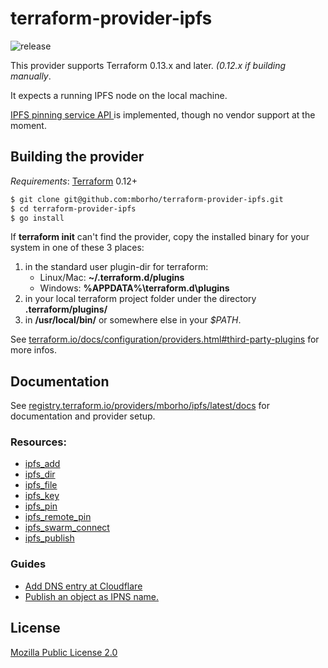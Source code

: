 terraform-provider-ipfs
========================

![release](https://github.com/mborho/terraform-provider-ipfs/workflows/release/badge.svg)

This provider supports Terraform 0.13.x and later. *(0.12.x if building manually*. 

It expects a running IPFS node on the local machine.

[IPFS pinning service API ](https://ipfs.github.io/pinning-services-api-spec/) is implemented, though no vendor support at the moment.

## Building the provider

*Requirements*: [Terraform](https://www.terraform.io/downloads.html) 0.12+


```sh
$ git clone git@github.com:mborho/terraform-provider-ipfs.git
$ cd terraform-provider-ipfs
$ go install
```

If **terraform init** can't find the provider, copy the installed binary for your system in one of these 3 places:

1. in the standard user plugin-dir for terraform: 
   * Linux/Mac:	**~/.terraform.d/plugins** 
   * Windows: **%APPDATA%\terraform.d\plugins**
2. in your local terraform project folder under the directory **.terraform/plugins/**
3. in **/usr/local/bin/** or somewhere else in your *$PATH*.

See [terraform.io/docs/configuration/providers.html#third-party-plugins](https://www.terraform.io/docs/configuration/providers.html#third-party-plugins) for more infos.


## Documentation

See [registry.terraform.io/providers/mborho/ipfs/latest/docs](https://registry.terraform.io/providers/mborho/ipfs/latest/docs) for documentation and provider setup.

### Resources:

* [ipfs_add](https://registry.terraform.io/providers/mborho/ipfs/latest/docs/resources/add.md)
* [ipfs_dir](https://registry.terraform.io/providers/mborho/ipfs/latest/docs/resources/dir.md)
* [ipfs_file](https://registry.terraform.io/providers/mborho/ipfs/latest/docs/resources/file.md)
* [ipfs_key](https://registry.terraform.io/providers/mborho/ipfs/latest/docs/resources/key.md)
* [ipfs_pin](https://registry.terraform.io/providers/mborho/ipfs/latest/docs/resources/pin.md)
* [ipfs_remote_pin](https://registry.terraform.io/providers/mborho/ipfs/latest/docs/resources/remote-pin.md)
* [ipfs_swarm_connect](https://registry.terraform.io/providers/mborho/ipfs/latest/docs/resources/swarm-connect.md)
* [ipfs_publish](https://registry.terraform.io/providers/mborho/ipfs/latest/docs/resources/publish.md)

### Guides

* [Add DNS entry at Cloudflare](https://registry.terraform.io/providers/mborho/ipfs/latest/docs/guides/dns.md)
* [Publish an object as IPNS name.](https://registry.terraform.io/providers/mborho/ipfs/latest/docs/guides/publish.md)

## License

[Mozilla Public License 2.0](./LICENSE)


